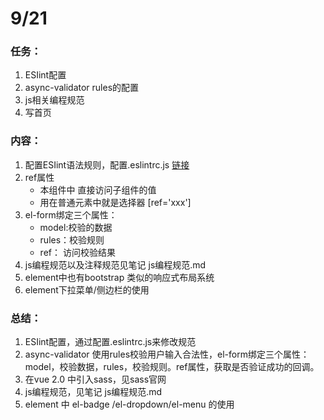 # 9/21

### 任务：

1. ESIint配置
2. async-validator rules的配置
3. js相关编程规范
4. 写首页


### 内容：
1. 配置ESIint语法规则，配置.eslintrc.js [链接](https://www.jianshu.com/p/0c7f1764d753)
2. ref属性
   - 本组件中 直接访问子组件的值
   - 用在普通元素中就是选择器 [ref='xxx']
3. el-form绑定三个属性：
    -  model:校验的数据
    -  rules：校验规则
    -  ref： 访问校验结果
4. js编程规范以及注释规范见笔记 js编程规范.md
5. element中也有bootstrap 类似的响应式布局系统
6. element下拉菜单/侧边栏的使用



### 总结：

1.  ESIint配置，通过配置.eslintrc.js来修改规范
2. async-validator 使用rules校验用户输入合法性，el-form绑定三个属性：model，校验数据，rules，校验规则。ref属性，获取是否验证成功的回调。
3. 在vue 2.0 中引入sass，见sass官网
4. js编程规范，见笔记 js编程规范.md
5.  element 中 el-badge /el-dropdown/el-menu  的使用

